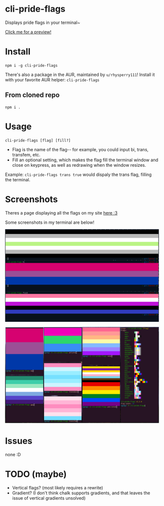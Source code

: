 # cli-pride-flags

Displays pride flags in your terminal~

[Click me for a preview!](https://experibass.github.io/flags.html)

# Install

`npm i -g cli-pride-flags`

There's also a package in the AUR, maintained by `u/rhysperry111`! Install it with your favorite AUR helper: `cli-pride-flags`

## From cloned repo

`npm i .`

# Usage

`cli-pride-flags [flag] [fill?]`
- Flag is the name of the flag-- for example, you could input bi, trans, transfem, etc.
- Fill an optional setting, which makes the flag fill the terminal window and close on keypress, as well as redrawing when the window resizes.

Example: `cli-pride-flags trans true` would dispaly the trans flag, filling the terminal.
# Screenshots

Theres a page displaying all the flags on my site [here :3](https://experibass.github.io/flags.html)

Some screenshots in my terminal are below!

![agen, bi, fluid](./screenies/1.png)

![some](./screenies/2.png)

# Issues

none :D

# TODO (maybe)
- Vertical flags? (most likely requires a rewrite)
- Gradient? (I don't think chalk supports gradients, and that leaves the issue of vertical gradients unsolved)
